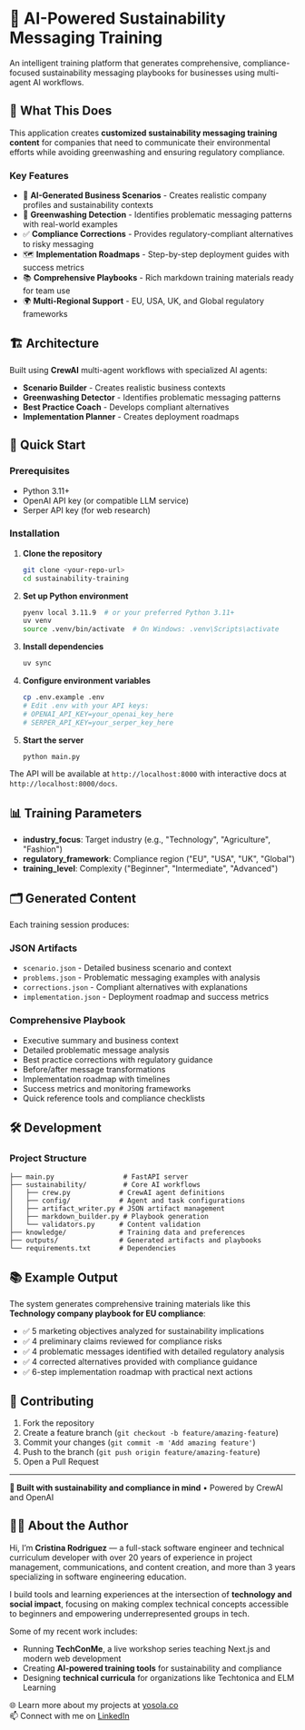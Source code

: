# 🌱 AI-Powered Sustainability Messaging Training

An intelligent training platform that generates comprehensive, compliance-focused sustainability messaging playbooks for businesses using multi-agent AI workflows.

## 🎯 What This Does

This application creates **customized sustainability messaging training content** for companies that need to communicate their environmental efforts while avoiding greenwashing and ensuring regulatory compliance.

### Key Features

- 🤖 **AI-Generated Business Scenarios** - Creates realistic company profiles and sustainability contexts
- 🚨 **Greenwashing Detection** - Identifies problematic messaging patterns with real-world examples  
- ✅ **Compliance Corrections** - Provides regulatory-compliant alternatives to risky messaging
- 🗺️ **Implementation Roadmaps** - Step-by-step deployment guides with success metrics
- 📚 **Comprehensive Playbooks** - Rich markdown training materials ready for team use
- 🌍 **Multi-Regional Support** - EU, USA, UK, and Global regulatory frameworks

## 🏗️ Architecture

Built using **CrewAI** multi-agent workflows with specialized AI agents:

- **Scenario Builder** - Creates realistic business contexts
- **Greenwashing Detector** - Identifies problematic messaging patterns  
- **Best Practice Coach** - Develops compliant alternatives
- **Implementation Planner** - Creates deployment roadmaps

## 🚀 Quick Start

### Prerequisites

- Python 3.11+
- OpenAI API key (or compatible LLM service)
- Serper API key (for web research)

### Installation

1. **Clone the repository**
   ```bash
   git clone <your-repo-url>
   cd sustainability-training
   ```

2. **Set up Python environment**
   ```bash
   pyenv local 3.11.9  # or your preferred Python 3.11+
   uv venv
   source .venv/bin/activate  # On Windows: .venv\Scripts\activate
   ```

3. **Install dependencies**
   ```bash
   uv sync
   ```

4. **Configure environment variables**
   ```bash
   cp .env.example .env
   # Edit .env with your API keys:
   # OPENAI_API_KEY=your_openai_key_here
   # SERPER_API_KEY=your_serper_key_here
   ```

5. **Start the server**
   ```bash
   python main.py
   ```

The API will be available at `http://localhost:8000` with interactive docs at `http://localhost:8000/docs`.

## 📊 Training Parameters

- **industry_focus**: Target industry (e.g., "Technology", "Agriculture", "Fashion")
- **regulatory_framework**: Compliance region ("EU", "USA", "UK", "Global") 
- **training_level**: Complexity ("Beginner", "Intermediate", "Advanced")

## 🗂️ Generated Content

Each training session produces:

### JSON Artifacts
- `scenario.json` - Detailed business scenario and context
- `problems.json` - Problematic messaging examples with analysis
- `corrections.json` - Compliant alternatives with explanations  
- `implementation.json` - Deployment roadmap and success metrics

### Comprehensive Playbook
- Executive summary and business context
- Detailed problematic message analysis
- Best practice corrections with regulatory guidance
- Before/after message transformations
- Implementation roadmap with timelines
- Success metrics and monitoring frameworks
- Quick reference tools and compliance checklists

## 🛠️ Development

### Project Structure
```
├── main.py                 # FastAPI server
├── sustainability/         # Core AI workflows
│   ├── crew.py            # CrewAI agent definitions
│   ├── config/            # Agent and task configurations
│   ├── artifact_writer.py # JSON artifact management
│   ├── markdown_builder.py # Playbook generation
│   └── validators.py      # Content validation
├── knowledge/             # Training data and preferences
├── outputs/               # Generated artifacts and playbooks
└── requirements.txt       # Dependencies
```
## 📚 Example Output

The system generates comprehensive training materials like this **Technology company playbook for EU compliance**:

- ✅ 5 marketing objectives analyzed for sustainability implications
- ✅ 4 preliminary claims reviewed for compliance risks  
- ✅ 4 problematic messages identified with detailed regulatory analysis
- ✅ 4 corrected alternatives provided with compliance guidance
- ✅ 6-step implementation roadmap with practical next actions

## 🤝 Contributing

1. Fork the repository
2. Create a feature branch (`git checkout -b feature/amazing-feature`)
3. Commit your changes (`git commit -m 'Add amazing feature'`)
4. Push to the branch (`git push origin feature/amazing-feature`)
5. Open a Pull Request

---

**🌱 Built with sustainability and compliance in mind** • Powered by CrewAI and OpenAI

## 👩‍💻 About the Author

Hi, I’m **Cristina Rodriguez** — a full-stack software engineer and technical curriculum developer with over 20 years of experience in project management, communications, and content creation, and more than 3 years specializing in software engineering education.  

I build tools and learning experiences at the intersection of **technology and social impact**, focusing on making complex technical concepts accessible to beginners and empowering underrepresented groups in tech.  

Some of my recent work includes:
- Running **TechConMe**, a live workshop series teaching Next.js and modern web development
- Creating **AI-powered training tools** for sustainability and compliance
- Designing **technical curricula** for organizations like Techtonica and ELM Learning  

🌐 Learn more about my projects at [yosola.co](https://yosola.co)  
📫 Connect with me on [LinkedIn](https://www.linkedin.com/in/crissrodriguez)

